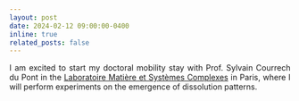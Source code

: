 ```yaml
---
layout: post
date: 2024-02-12 09:00:00-0400
inline: true
related_posts: false
---
```


<div style="text-align: justify">I am excited to start my doctoral mobility stay with Prof. Sylvain Courrech du Pont in the <a href='https://msc.u-paris.fr'>Laboratoire Matière et Systèmes Complexes</a> in Paris, where I will perform experiments on the emergence of dissolution patterns.</div>
